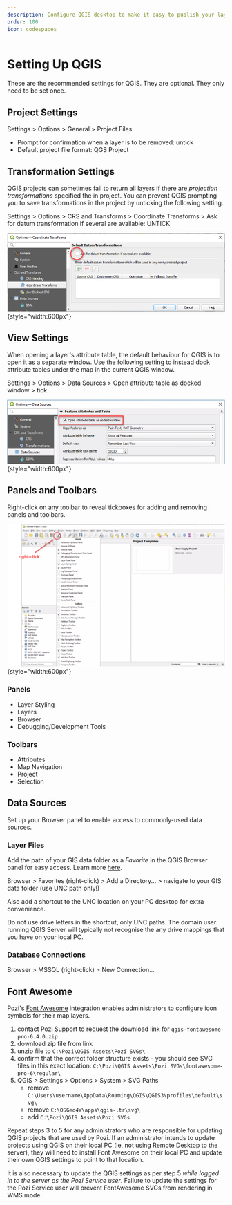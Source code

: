```yaml
---
description: Configure QGIS desktop to make it easy to publish your layers to Pozi
order: 100
icon: codespaces
---
```


# Setting Up QGIS

These are the recommended settings for QGIS. They are optional. They only need to be set once.

## Project Settings

Settings > Options > General > Project Files

* Prompt for confirmation when a layer is to be removed: untick
* Default project file format: QGS Project

## Transformation Settings

QGIS projects can sometimes fail to return all layers if there are *projection transformations* specified the in project. You can prevent QGIS prompting you to save transformations in the project by unticking the following setting.

Settings > Options > CRS and Transforms > Coordinate Transforms > Ask for datum transformation if several are available: UNTICK

![](img/qgis-disable-transformation-prompt.png){style="width:600px"}

## View Settings

When opening a layer's attribute table, the default behaviour for QGIS is to open it as a separate window. Use the following setting to instead dock attribute tables under the map in the current QGIS window.

Settings > Options > Data Sources > Open attribute table as docked window > tick 

![](./img/qgis-options-table-in-docked-window.png){style="width:600px"}

## Panels and Toolbars

Right-click on any toolbar to reveal tickboxes for adding and removing panels and toolbars.

![](./img/qgis-panel-and-toolbar-setup.png){style="width:600px"}

### Panels

* Layer Styling
* Layers
* Browser
* Debugging/Development Tools

### Toolbars

* Attributes
* Map Navigation
* Project
* Selection

## Data Sources

Set up your Browser panel to enable access to commonly-used data sources.

### Layer Files

Add the path of your GIS data folder as a *Favorite* in the QGIS Browser panel for easy access. Learn more [here](https://docs.qgis.org/latest/en/docs/user_manual/introduction/browser.html#favorites).

Browser > Favorites (right-click) > Add a Directory... > navigate to your GIS data folder (use UNC path only!)

Also add a shortcut to the UNC location on your PC desktop for extra convenience.

Do not use drive letters in the shortcut, only UNC paths. The domain user running QGIS Server will typically not recognise the any drive mappings that you have on your local PC.

### Database Connections

Browser > MSSQL (right-click) > New Connection...

## Font Awesome

Pozi's [Font Awesome](https://fontawesome.com/) integration enables administrators to configure icon symbols for their map layers.

1. contact Pozi Support to request the download link for `qgis-fontawesome-pro-6.4.0.zip`
2. download zip file from link
3. unzip file to `C:\Pozi\QGIS Assets\Pozi SVGs\`
4. confirm that the correct folder structure exists - you should see SVG files in this exact location: `C:\Pozi\QGIS Assets\Pozi SVGs\fontawesome-pro-6\regular\`
5. QGIS > Settings > Options > System > SVG Paths
    - remove `C:\Users\username\AppData\Roaming\QGIS\QGIS3\profiles\default\svg\`
    - remove `C:\OSGeo4W\apps\qgis-ltr\svg\`
    - add `C:\Pozi\QGIS Assets\Pozi SVGs`

Repeat steps 3 to 5 for any administrators who are responsible for updating QGIS projects that are used by Pozi. If an administrator intends to update projects using QGIS on their local PC (ie, not using Remote Desktop to the server), they will need to install Font Awesome on their local PC and update their own QGIS settings to point to that location.

It is also necessary to update the QGIS settings as per step 5 *while logged in to the server as the *Pozi Service* user*. Failure to update the settings for the Pozi Service user will prevent FontAwesome SVGs from rendering in WMS mode.
